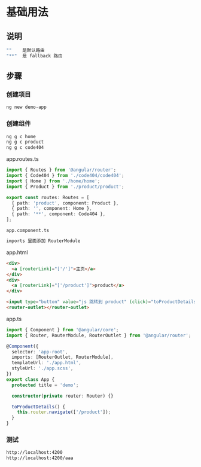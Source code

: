 # 基础用法

## 说明

```sh
""    是默认路由
"**"  是 fallback 路由
```

## 步骤

### 创建项目

```sh
ng new demo-app
```

### 创建组件

```sh
ng g c home
ng g c product
ng g c code404
```

app.routes.ts

```typescript
import { Routes } from '@angular/router';
import { Code404 } from './code404/code404';
import { Home } from './home/home';
import { Product } from './product/product';

export const routes: Routes = [
  { path: 'product', component: Product },
  { path: '', component: Home },
  { path: '**', component: Code404 },
];
```

`app.component.ts`

```sh
imports 里面添加 RouterModule
```

app.html

```html
<div>
  <a [routerLink]="['/']">主页</a>
</div>
<div>
  <a [routerLink]="['/product']">product</a>
</div>

<input type="button" value="js 跳转到 product" (click)="toProductDetails()" />
<router-outlet></router-outlet>
```

app.ts

```typescript
import { Component } from '@angular/core';
import { Router, RouterModule, RouterOutlet } from '@angular/router';

@Component({
  selector: 'app-root',
  imports: [RouterOutlet, RouterModule],
  templateUrl: './app.html',
  styleUrl: './app.scss',
})
export class App {
  protected title = 'demo';

  constructor(private router: Router) {}

  toProductDetails() {
    this.router.navigate(['/product']);
  }
}
```

### 测试

```sh
http://localhost:4200
http://localhost:4200/aaa
```
